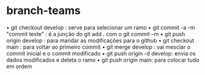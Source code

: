 # branch-teams
•	git checkout develop : serve para selecionar um ramo
•	git commit -a -m "commit teste" : é a junção do git add . com o git commit –m
•	git push origin develop : para mandar as modificações para o github
•	git checkout main : para voltar ao primeiro commit
•	git merge develop : vai mesclar o commit inicial e o commit modificado
•	git push origin -d develop: envia os dados modificados e deleta o ramo
•	git push origin main: para colocar tudo em ordem
